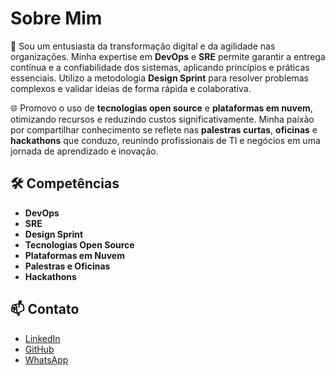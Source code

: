 # Sobre Mim

🚀 Sou um entusiasta da transformação digital e da agilidade nas organizações. Minha expertise em **DevOps** e **SRE** permite garantir a entrega contínua e a confiabilidade dos sistemas, aplicando princípios e práticas essenciais. Utilizo a metodologia **Design Sprint** para resolver problemas complexos e validar ideias de forma rápida e colaborativa.

🌐 Promovo o uso de **tecnologias open source** e **plataformas em nuvem**, otimizando recursos e reduzindo custos significativamente. Minha paixão por compartilhar conhecimento se reflete nas **palestras curtas**, **oficinas** e **hackathons** que conduzo, reunindo profissionais de TI e negócios em uma jornada de aprendizado e inovação.

## 🛠️ Competências

- **DevOps**
- **SRE**
- **Design Sprint**
- **Tecnologias Open Source**
- **Plataformas em Nuvem**
- **Palestras e Oficinas**
- **Hackathons**

## 📫 Contato

- [LinkedIn](https://www.linkedin.com/in/sandrociceros/)
- [GitHub](https://github.com/seu-usuario)
- [WhatsApp](https://api.whatsapp.com/send/?phone=5511988954887&text=Ol%C3%A1,%20DevOps%20Vanilla!&type=phone_number&app_absent=0)
